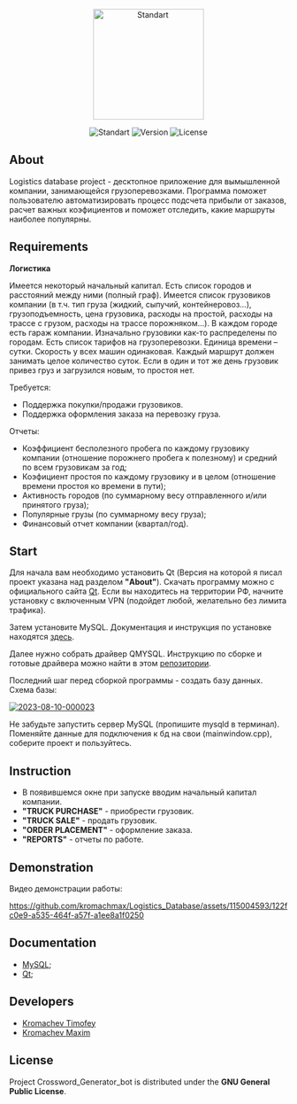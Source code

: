 <p align="center">
      <img src="https://i.ibb.co/GdrTzPk/Untitled-logo-2-free-file.jpg" alt="Standart" width="200">
</p>

<p align="center">
   <img src="https://img.shields.io/badge/Qt-v6.4.3-khaki?logo=Qt" alt="Standart">
   <img src="https://img.shields.io/badge/Logistics_database_ptoject-v1.0-khaki" alt="Version">
   <img src="https://img.shields.io/badge/GNU%20General-Public%20License-khaki" alt="License">
</p>


## About

Logistics database project - десктопное приложение для вымышленной компании, занимающейся грузоперевозками. Программа поможет пользователю автоматизировать процесс подсчета прибыли от заказов, расчет важных коэфициентов и поможет отследить, какие маршруты наиболее популярны.

## Requirements

**Логистика**

Имеется некоторый начальный капитал. Есть список городов и расстояний между ними (полный граф). Имеется список грузовиков компании (в т.ч. тип груза (жидкий, сыпучий, контейнеровоз…), грузоподъемность, цена грузовика, расходы на простой, расходы на трассе с грузом, расходы на трассе порожняком…). В каждом городе есть гараж компании. Изначально грузовики как-то распределены по городам. Есть список тарифов на грузоперевозки. Единица времени – сутки. Скорость у всех машин одинаковая. Каждый маршрут должен занимать целое количество суток. Если в один и тот же день грузовик привез груз и загрузился новым, то простоя нет.

Требуется: 

- Поддержка покупки/продажи грузовиков.
- Поддержка оформления заказа на перевозку груза.

Отчеты:

- Коэффициент бесполезного пробега по каждому грузовику компании (отношение порожнего пробега к полезному) и средний по всем грузовикам за год;
- Коэфициент простоя по каждому грузовику и в целом (отношение времени простоя ко времени в пути);
- Активность городов (по суммарному весу отправленного и/или принятого груза);
- Популярные грузы (по суммарному весу груза);
- Финансовый отчет компании (квартал/год).

## Start

Для начала вам необходимо установить Qt (Версия на которой я писал проект указана над разделом **"About"**). Скачать программу можно с официального сайта [Qt](https://www.qt.io/). Если вы находитесь на территории РФ, начните установку с включенным VPN (подойдет любой, желательно без лимита трафика).

Затем установите MySQL. Документация и инструкция по установке находятся [здесь](https://www.mysql.com/downloads/).

Далее нужно собрать драйвер QMYSQL. Инструкцию по сборке и готовые драйвера можно найти в этом [репозитории](https://github.com/thecodemonkey86/qt_mysql_driver).

Последний шаг перед сборкой программы - создать базу данных. Схема базы:

<a href="https://ibb.co/9ypWXNK"><img src="https://i.ibb.co/Dw1QXtc/2023-08-10-000023.png" alt="2023-08-10-000023" border="0"></a>

Не забудьте запустить сервер MySQL (пропишите mysqld в терминал). Поменяйте данные для подключения к бд на свои (mainwindow.cpp), соберите проект и пользуйтесь.

## Instruction

- В появившемся окне при запуске вводим начальный капитал компании.
- **"TRUCK PURCHASE"** - приобрести грузовик.
- **"TRUCK SALE"** - продать грузовик.
- **"ORDER PLACEMENT"** - оформление заказа.
- **"REPORTS"** - отчеты по работе.

## Demonstration

Видео демонстрации работы:



https://github.com/kromachmax/Logistics_Database/assets/115004593/122fc0e9-a535-464f-a57f-a1ee8a1f0250




## Documentation

- [MySQL](https://dev.mysql.com/);
- [Qt](https://www.qt.io/);

## Developers

- [Kromachev Timofey](https://github.com/tak172)
- [Kromachev Maxim](https://github.com/kromachmax)

## License
Project Crossword_Generator_bot is distributed under the **GNU General Public License**.

